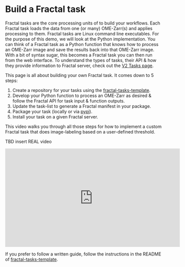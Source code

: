 # Build a Fractal task

Fractal tasks are the core processing units of to build your workflows. Each Fractal task loads the data from one (or many) OME-Zarr(s) and applies processing to them. Fractal tasks are Linux command line executables. For the purpose of this demo, we will look at the Python implementation. You can think of a Fractal task as a Python function that knows how to process an OME-Zarr image and save the results back into that OME-Zarr image. With a bit of syntax sugar, this becomes a Fractal task you can then run from the web interface. To understand the types of tasks, their API & how they provide information to Fractal server, check out the [V2 Tasks page](https://fractal-analytics-platform.github.io/version_2/tasks/). 

This page is all about building your own Fractal task. It comes down to 5 steps:  
1. Create a repository for your tasks using the [fractal-tasks-template](https://github.com/fractal-analytics-platform/fractal-tasks-template).  
2. Develop your Python function to process an OME-Zarr as desired & follow the Fractal API for task input & function outputs.  
3. Update the task-list to generate a Fractal manifest in your package.  
4. Package your task (locally or via [pypi](https://pypi.org/)).  
5. Install your task on a given Fractal server.  

This video walks you through all those steps for how to implement a custom Fractal task that does image-labeling based on a user-defined threshold.

TBD insert REAL video

<iframe width="560" height="315" src="https://www.youtube-nocookie.com/embed/mEDHh9Kkdmk" title="YouTube video player" frameborder="0" allow="accelerometer; autoplay; clipboard-write; encrypted-media; gyroscope; picture-in-picture; web-share" referrerpolicy="strict-origin-when-cross-origin" allowfullscreen></iframe>

<br/>

If you prefer to follow a written guide, follow the instructions in the README of [fractal-tasks-template](https://github.com/fractal-analytics-platform/fractal-tasks-template).

